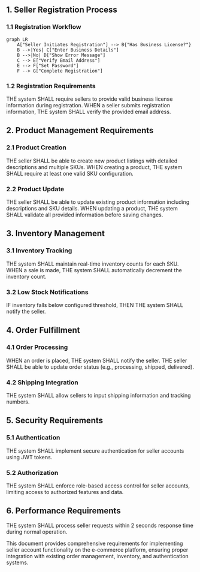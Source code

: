 ## 1. Seller Registration Process

### 1.1 Registration Workflow
```mermaid
graph LR
    A["Seller Initiates Registration"] --> B{"Has Business License?"}
    B -->|Yes| C["Enter Business Details"]
    B -->|No| D["Show Error Message"]
    C --> E["Verify Email Address"]
    E --> F["Set Password"]
    F --> G["Complete Registration"]
```

### 1.2 Registration Requirements
THE system SHALL require sellers to provide valid business license information during registration.
WHEN a seller submits registration information, THE system SHALL verify the provided email address.

## 2. Product Management Requirements

### 2.1 Product Creation
THE seller SHALL be able to create new product listings with detailed descriptions and multiple SKUs.
WHEN creating a product, THE system SHALL require at least one valid SKU configuration.

### 2.2 Product Update
THE seller SHALL be able to update existing product information including descriptions and SKU details.
WHEN updating a product, THE system SHALL validate all provided information before saving changes.

## 3. Inventory Management

### 3.1 Inventory Tracking
THE system SHALL maintain real-time inventory counts for each SKU.
WHEN a sale is made, THE system SHALL automatically decrement the inventory count.

### 3.2 Low Stock Notifications
IF inventory falls below configured threshold, THEN THE system SHALL notify the seller.

## 4. Order Fulfillment

### 4.1 Order Processing
WHEN an order is placed, THE system SHALL notify the seller.
THE seller SHALL be able to update order status (e.g., processing, shipped, delivered).

### 4.2 Shipping Integration
THE system SHALL allow sellers to input shipping information and tracking numbers.

## 5. Security Requirements

### 5.1 Authentication
THE system SHALL implement secure authentication for seller accounts using JWT tokens.

### 5.2 Authorization
THE system SHALL enforce role-based access control for seller accounts, limiting access to authorized features and data.

## 6. Performance Requirements
THE system SHALL process seller requests within 2 seconds response time during normal operation.

This document provides comprehensive requirements for implementing seller account functionality on the e-commerce platform, ensuring proper integration with existing order management, inventory, and authentication systems.